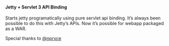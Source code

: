 #### Jetty + Servlet 3 API Binding

Starts jetty programatically using pure servlet api binding. It’s always been possible to do this with Jetty’s APIs. Now it’s possible for webapp packaged as a WAR.

Special thanks to [@npryce](http://github.com/npryce) 
